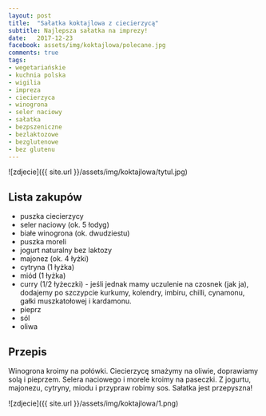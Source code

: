 ```yaml
---
layout: post
title:  "Sałatka koktajlowa z ciecierzycą"
subtitle: Najlepsza sałatka na imprezy!
date:   2017-12-23
facebook: assets/img/koktajlowa/polecane.jpg
comments: true
tags:
- wegetariańskie
- kuchnia polska
- wigilia
- impreza
- ciecierzyca
- winogrona
- seler naciowy
- sałatka
- bezpszeniczne
- bezlaktozowe 
- bezglutenowe
- bez glutenu
---
```


![zdjecie]({{ site.url }}/assets/img/koktajlowa/tytul.jpg)

## Lista zakupów

* puszka ciecierzycy
* seler naciowy (ok. 5 łodyg)
* białe winogrona (ok. dwudziestu)
* puszka moreli 
* jogurt naturalny bez laktozy
* majonez (ok. 4 łyżki)
* cytryna (1 łyżka)
* miód (1 łyżka)
* curry (1/2 łyżeczki) - jeśli jednak mamy uczulenie na czosnek (jak ja), dodajemy po szczypcie kurkumy, kolendry, imbiru, chilli, cynamonu, gałki muszkatołowej i kardamonu.
* pieprz
* sól
* oliwa

## Przepis

Winogrona kroimy na połówki. Ciecierzycę smażymy na oliwie, doprawiamy solą i pieprzem. Selera naciowego i morele kroimy na paseczki. Z jogurtu, majonezu, cytryny, miodu i przypraw robimy sos. Sałatka jest przepyszna!

![zdjecie]({{ site.url }}/assets/img/koktajlowa/1.png)
